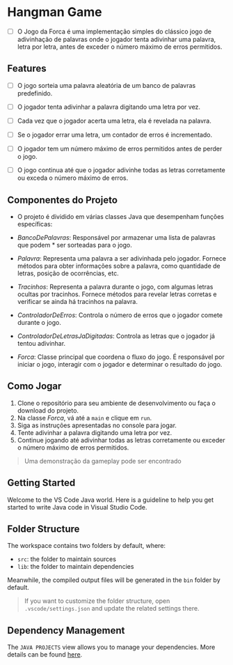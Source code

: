 # Hangman Game

- [ ] O Jogo da Forca é uma implementação simples do clássico jogo de adivinhação de palavras onde o jogador tenta adivinhar uma palavra, letra por letra, antes de exceder o número máximo de erros permitidos.
## Features

- [ ] O jogo sorteia uma palavra aleatória de um banco de palavras predefinido.

- [ ] O jogador tenta adivinhar a palavra digitando uma letra por vez.

- [ ] Cada vez que o jogador acerta uma letra, ela é revelada na palavra.

- [ ] Se o jogador errar uma letra, um contador de erros é incrementado.

- [ ] O jogador tem um número máximo de erros permitidos antes de perder o jogo.

- [ ] O jogo continua até que o jogador adivinhe todas as letras corretamente ou exceda o número máximo de erros.

## Componentes do Projeto

 * O projeto é dividido em várias classes Java que desempenham funções específicas:

* _*BancoDePalavras*_: Responsável por armazenar uma lista de palavras que podem * ser sorteadas para o jogo.

* _*Palavra*_: Representa uma palavra a ser adivinhada pelo jogador. Fornece métodos para obter informações sobre a palavra, como quantidade de letras, posição de ocorrências, etc.

* _*Tracinhos*_: Representa a palavra durante o jogo, com algumas letras ocultas por tracinhos. Fornece métodos para revelar letras corretas e verificar se ainda há tracinhos na palavra.

* _*ControladorDeErros*_: Controla o número de erros que o jogador comete durante o jogo.

* _*ControladorDeLetrasJaDigitadas*_: Controla as letras que o jogador já tentou adivinhar.

* _*Forca*_: Classe principal que coordena o fluxo do jogo. É responsável por iniciar o jogo, interagir com o jogador e determinar o resultado do jogo.

## Como Jogar

  1. Clone o repositório para seu ambiente de desenvolvimento ou faça o download do projeto.
  2. Na classe _*Forca*_, vá até a `main` e clique em `run`.
  3. Siga as instruções apresentadas no console para jogar.
  4. Tente adivinhar a palavra digitando uma letra por vez.
  5. Continue jogando até adivinhar todas as letras corretamente ou exceder o número máximo de erros permitidos.

> Uma demonstração da gameplay pode ser encontrado [](_)

## Getting Started

Welcome to the VS Code Java world. Here is a guideline to help you get started to write Java code in Visual Studio Code.

## Folder Structure

The workspace contains two folders by default, where:

- `src`: the folder to maintain sources
- `lib`: the folder to maintain dependencies

Meanwhile, the compiled output files will be generated in the `bin` folder by default.

> If you want to customize the folder structure, open `.vscode/settings.json` and update the related settings there.

## Dependency Management

The `JAVA PROJECTS` view allows you to manage your dependencies. More details can be found [here](https://github.com/microsoft/vscode-java-dependency#manage-dependencies).

